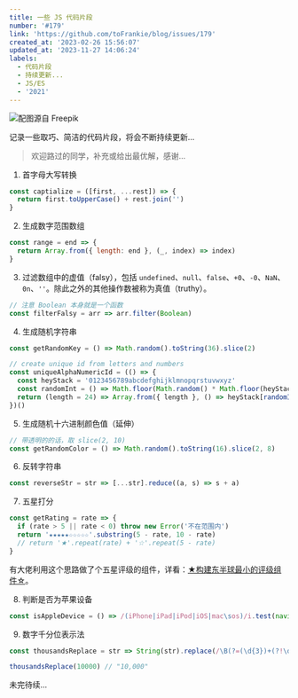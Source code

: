 ```yaml
---
title: 一些 JS 代码片段
number: '#179'
link: 'https://github.com/toFrankie/blog/issues/179'
created_at: '2023-02-26 15:56:07'
updated_at: '2023-11-27 14:06:24'
labels:
  - 代码片段
  - 持续更新...
  - JS/ES
  - '2021'
---
```

![配图源自 Freepik](https://upload-images.jianshu.io/upload_images/5128488-f133c8891d05e51a.jpg?imageMogr2/auto-orient/strip%7CimageView2/2/w/1240)


记录一些取巧、简洁的代码片段，将会不断持续更新...

> 欢迎路过的同学，补充或给出最优解，感谢...

1. 首字母大写转换

```js
const captialize = ([first, ...rest]) => {
  return first.toUpperCase() + rest.join('')
}
```

2. 生成数字范围数组

```js
const range = end => {
  return Array.from({ length: end }, (_, index) => index)
}
```

3. 过滤数组中的虚值（falsy），包括 `undefined`、`null`、`false`、`+0`、`-0`、`NaN`、`0n`、`''`。除此之外的其他操作数被称为真值（truthy）。

```js
// 注意 Boolean 本身就是一个函数
const filterFalsy = arr => arr.filter(Boolean) 
```

4. 生成随机字符串

```js
const getRandomKey = () => Math.random().toString(36).slice(2)

// create unique id from letters and numbers
const uniqueAlphaNumericId = (() => {
  const heyStack = '0123456789abcdefghijklmnopqrstuvwxyz'
  const randomInt = () => Math.floor(Math.random() * Math.floor(heyStack.length))
  return (length = 24) => Array.from({ length }, () => heyStack[randomInt()]).join('')
})()
```

5. 生成随机十六进制颜色值（延伸）

```js
// 带透明的的话，取 slice(2, 10)
const getRandomColor = () => Math.random().toString(16).slice(2, 8)
```

6. 反转字符串

```js
const reverseStr = str => [...str].reduce((a, s) => s + a)
```

7. 五星打分

```js
const getRating = rate => {
  if (rate > 5 || rate < 0) throw new Error('不在范围内')
  return '★★★★★☆☆☆☆☆'.substring(5 - rate, 10 - rate)
  // return '★'.repeat(rate) + '☆'.repeat(5 - rate)
}
```

有大佬利用这个思路做了个五星评级的组件，详看：[★构建东半球最小的评级组件☆](https://zhuanlan.zhihu.com/p/33464317)。

8. 判断是否为苹果设备

```js
const isAppleDevice = () => /(iPhone|iPad|iPod|iOS|mac\sos)/i.test(navigator.userAgent)
```

9. 数字千分位表示法

```js
const thousandsReplace = str => String(str).replace(/\B(?=(\d{3})+(?!\d))/g, ',')

thousandsReplace(10000) // "10,000"
```

未完待续...
